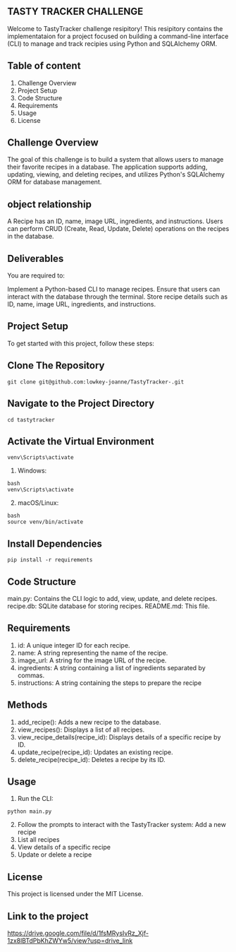 ## TASTY TRACKER CHALLENGE

  
 Welcome to TastyTracker challenge resipitory! This resipitory contains the implementataion for a project focused on building a command-line interface (CLI) to manage and track recipies using Python and SQLAlchemy ORM. 

## Table of content
 1. Challenge Overview
 2. Project Setup
 3. Code Structure
 4. Requirements
 5. Usage
 6. License

## Challenge Overview 
The goal of this challenge is to build a system that allows users to manage their favorite recipes in a database. The application supports adding, updating, viewing, and deleting recipes, and utilizes Python's SQLAlchemy ORM for database management.

## object relationship
 A Recipe has an ID, name, image URL, ingredients, and instructions.
 Users can perform CRUD (Create, Read, Update, Delete) operations on the recipes in the database.

## Deliverables
 You are required to:

 Implement a Python-based CLI to manage recipes.
 Ensure that users can interact with the database through the terminal.
 Store recipe details such as ID, name, image URL, ingredients, and instructions. 

## Project Setup
To get started with this project, follow these steps:

## Clone The Repository 
```
git clone git@github.com:lowkey-joanne/TastyTracker-.git
```
## Navigate to the Project Directory
```
cd tastytracker
```
## Activate the Virtual Environment
```
venv\Scripts\activate
```
1. Windows:
```
bash
venv\Scripts\activate
````
2. macOS/Linux:

```
bash
source venv/bin/activate
```


## Install Dependencies
```
pip install -r requirements 
```

## Code Structure
main.py: Contains the CLI logic to add, view, update, and delete recipes.
recipe.db: SQLite database for storing recipes.
README.md: This file.

## Requirements
 
1. id: A unique integer ID for each recipe.
2. name: A string representing the name of the recipe.
3. image_url: A string for the image URL of the recipe.
4. ingredients: A string containing a list of ingredients separated by commas.
5. instructions: A string containing the steps to prepare the recipe


## Methods
1. add_recipe(): Adds a new recipe to the database.
2. view_recipes(): Displays a list of all recipes.
3. view_recipe_details(recipe_id): Displays details of a specific recipe by ID.
4. update_recipe(recipe_id): Updates an existing recipe.
5. delete_recipe(recipe_id): Deletes a recipe by its ID.

## Usage
1. Run the CLI:
```
python main.py
```
2. Follow the prompts to interact with the TastyTracker system:
Add a new recipe
1. List all recipes
2. View details of a specific recipe
3. Update or delete a recipe

## License
This project is licensed under the MIT License.

## Link to the project
https://drive.google.com/file/d/1fsMRysIvRz_Xjf-1zx8lBTdPbKhZWYw5/view?usp=drive_link

